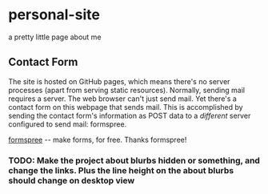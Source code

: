 # personal-site
a pretty little page about me

## Contact Form

The site is hosted on GitHub pages, which means there's no server processes (apart from serving static resources). Normally, sending mail requires a server. The web browser can't just send mail. Yet there's a contact form on this webpage that sends mail. This is accomplished by sending the contact form's information as POST data to a *different* server configured to send mail: formspree.

[formspree](https://formspree.io/) -- make forms, for free. Thanks formspree!


### TODO: Make the project about blurbs hidden or something, and change the links. Plus the line height on the about blurbs should change on desktop view
